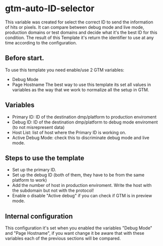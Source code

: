 # gtm-auto-ID-selector

This variable was created for select the correct ID to send the information of hits or pixels. It can compare between debug mode and live mode, production domains or test domains and decide what it's the best ID for this condition.
The result of this Template it's return the identifier to use at any time according to the configuration.

## Before start.
 
To use this template you need enable/use 2 GTM variables:
- Debug Mode
- Page Hostname
The best way to use this template its set all values in variables as the way that we work to normalize all the setup in GTM.

## Variables

- Primary ID: ID of the destination dmp/platform to production enviroment 
- Debug ID: ID of the destination dmp/platform to debug mode enviroment (to not misrepresent data)
- Host List: list of host where the Primary ID is working on.
- Active Debug Mode: check this to discriminate debug mode and live mode.

## Steps to use the template

- Set up the primary ID.
- Set up the debug ID (both of them, they have to be from the same platform to work)
- Add the number of host in production enviroment. Write the host with the subdomain but not with the protocol!
- Enable o disable "Active debug" if you can check if GTM is in preview mode.

## Internal configuration

This configuration it's set when you enabled the variables "Debug Mode" and "Page Hostname", if you want change it 
be aware that with these variables each of the previous sections will be compared.
